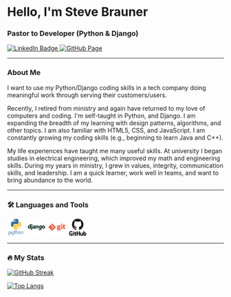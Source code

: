 # Hello, I'm Steve Brauner

###  Pastor to Developer (Python & Django)

<div id="badges">
  <a href="https://linkedin.com/in/stevenbrauner">
     <img src="https://img.shields.io/badge/LinkedIn-blue?logo=linkedin&logoColor=white&style=for-the-badge" alt="LinkedIn Badge">
  </a>
  <a href="https://stevebrauner.github.io">
    <img src="https://img.shields.io/badge/GitHub%20Page-blue?logo=github&logoColor=white&style=for-the-badge" alt="GitHub Page">
  </a>
</div>

---

### About Me

I want to use my Python/Django coding skills in a tech company doing meaningful work through serving their customers/users.

Recently, I retired from ministry and again have returned to my love of computers and coding. I'm self-taught in Python, and Django. I am expanding the breadth of my learning with design patterns, algorithms, and other topics. I am also familiar with HTML5, CSS, and JavaScript. I am constantly growing my coding skills (e.g., beginning to learn Java and C++).

My life experiences have taught me many useful skills. At university I began studies in electrical engineering, which improved my math and engineering skills. During my years in ministry, I grew in values, integrity, communication skills, and leadership. I am a quick learner, work well in teams, and want to bring abundance to the world.

---

### :hammer_and_wrench: Languages and Tools
<div>
  <img src="https://github.com/devicons/devicon/blob/master/icons/python/python-original-wordmark.svg" title="Python" alt="Python" width="40" height="40"/>&nbsp;
  <img src="https://github.com/devicons/devicon/blob/master/icons/django/django-plain-wordmark.svg" title="Django" alt="Django" width="40" height="40"/>&nbsp;
  <img src="https://github.com/devicons/devicon/blob/master/icons/git/git-plain-wordmark.svg" title="Git" alt="Git" width="40" height="40"/>&nbsp;
  <img src="https://github.com/devicons/devicon/blob/master/icons/github/github-original-wordmark.svg" title="GitHub" alt="GitHub" width="40" height="40"/>&nbsp;
</div>

---

### :fire: My Stats

[![GitHub Streak](https://streak-stats.demolab.com/?user=stevebrauner)](https://git.io/streak-stats)

[![Top Langs](https://github-readme-stats.vercel.app/api/top-langs/?username=stevebrauner)](https://github.com/anuraghazra/github-readme-stats)
